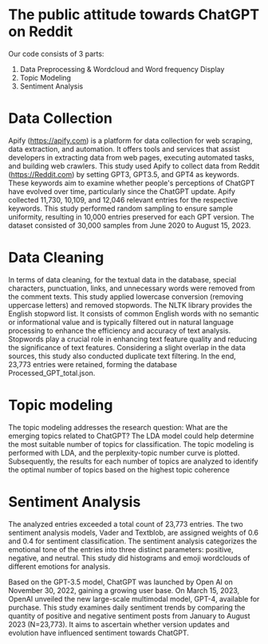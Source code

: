# The public attitude towards ChatGPT on Reddit
Our code consists of 3 parts:
1. Data Preprocessing & Wordcloud and Word frequency Display
2. Topic Modeling
3. Sentiment Analysis

# Data Collection
Apify (https://apify.com) is a platform for data collection for web scraping, data extraction, and automation. It offers tools and services that assist developers in extracting data from web pages, executing automated tasks, and building web crawlers. This study used Apify to collect data from Reddit (https://Reddit.com) by setting GPT3, GPT3.5, and GPT4 as keywords. These keywords aim to examine whether people's perceptions of ChatGPT have evolved over time, particularly since the ChatGPT update. Apify collected 11,730, 10,109, and 12,046 relevant entries for the respective keywords. This study performed random sampling to ensure sample uniformity, resulting in 10,000 entries preserved for each GPT version. The dataset consisted of 30,000 samples from June 2020 to August 15, 2023.

# Data Cleaning
In terms of data cleaning, for the textual data in the database, special characters, punctuation, links, and unnecessary words were removed from the comment texts. This study applied lowercase conversion (removing uppercase letters) and removed stopwords. The NLTK library provides the English stopword list. It consists of common English words with no semantic or informational value and is typically filtered out in natural language processing to enhance the efficiency and accuracy of text analysis. Stopwords play a crucial role in enhancing text feature quality and reducing the significance of text features. Considering a slight overlap in the data sources, this study also conducted duplicate text filtering. In the end, 23,773 entries were retained, forming the database Processed_GPT_total.json.

# Topic modeling
The topic modeling addresses the research question: What are the emerging topics related to ChatGPT? The LDA model could help determine the most suitable number of topics for classification. The topic modeling is performed with LDA, and the perplexity-topic number curve is plotted. Subsequently, the results for each number of topics are analyzed to identify the optimal number of topics based on the highest topic coherence

# Sentiment Analysis
The analyzed entries exceeded a total count of 23,773 entries. The two sentiment analysis models, Vader and Textblob, are assigned weights of 0.6 and 0.4 for sentiment classification. The sentiment analysis categorizes the emotional tone of the entries into three distinct parameters: positive, negative, and neutral. This study did histograms and emoji wordclouds of different emotions for analysis.

Based on the GPT-3.5 model, ChatGPT was launched by Open AI on November 30, 2022, gaining a growing user base. On March 15, 2023, OpenAI unveiled the new large-scale multimodal model, GPT-4, available for purchase. This study examines daily sentiment trends by comparing the quantity of positive and negative sentiment posts from January to August 2023 (N=23,773). It aims to ascertain whether version updates and evolution have influenced sentiment towards ChatGPT. 
